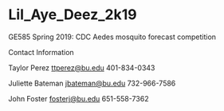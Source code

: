 # Lil_Aye_Deez_2k19
GE585 Spring 2019: CDC Aedes mosquito forecast competition

Contact Information

Taylor Perez
ttperez@bu.edu
401-834-0343


Juliette Bateman
jbateman@bu.edu
732-966-7586

John Foster
fosterj@bu.edu
651-558-7362